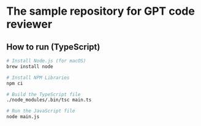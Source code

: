 # The sample repository for GPT code reviewer

## How to run (TypeScript)

```sh
# Install Node.js (for macOS)
brew install node

# Install NPM Libraries
npm ci

# Build the TypeScript file
./node_modules/.bin/tsc main.ts

# Run the JavaScript file
node main.js
```
